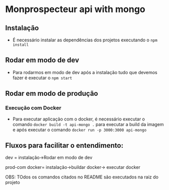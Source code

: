 # Monprospecteur api with mongo
## Instalação
- É necessário instalar as dependências dos projetos executando o `npm install`

## Rodar em modo de dev
- Para rodarmos em modo de dev após a instalação tudo que devemos fazer é executar o `npm start`

## Rodar em modo de produção
### Execução com Docker
- Para executar aplicação com o docker, é necessário executar o comando `docker build -t api-mongo .` para executar a build da imagem e após executar o comando `docker run -p 3000:3000 api-mongo`

## Fluxos para facilitar o entendimento:
dev = instalação->Rodar em modo de dev

prod-com docker= instalação->buildar docker-> executar docker
 
 OBS: TOdos os comandos citados no README são executados na raiz do projeto
